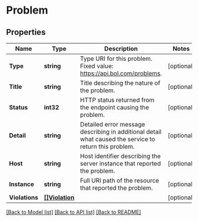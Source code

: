 # Problem

## Properties

Name | Type | Description | Notes
------------ | ------------- | ------------- | -------------
**Type** | **string** | Type URI for this problem. Fixed value: https://api.bol.com/problems. | [optional] 
**Title** | **string** | Title describing the nature of the problem. | [optional] 
**Status** | **int32** | HTTP status returned from the endpoint causing the problem. | [optional] 
**Detail** | **string** | Detailed error message describing in additional detail what caused the service to return this problem. | [optional] 
**Host** | **string** | Host identifier describing the server instance that reported the problem. | [optional] 
**Instance** | **string** | Full URI path of the resource that reported the problem. | [optional] 
**Violations** | [**[]Violation**](Violation.md) |  | [optional] 

[[Back to Model list]](../README.md#documentation-for-models) [[Back to API list]](../README.md#documentation-for-api-endpoints) [[Back to README]](../README.md)


